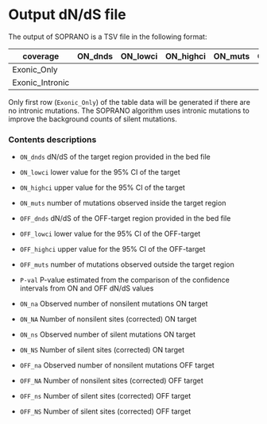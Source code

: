 # Output dN/dS file

The output of SOPRANO is a TSV file in the following format:

| coverage    | ON_dnds | ON_lowci | ON_highci | ON_muts | OFF_dnds | OFF_lowci | OFF_highci | OFF_muts | Pvalue | ON_na | ON_NA | ON_ns | ON_NS | OFF_na | OFF_NA | OFF_ns | OFF_NS |
|-------------| ------- | -------- | --------- | ------- | -------- | --------- | ---------- | -------- |--------| ----- | ----- | ----- | ----- | ------ | ------ | ------ | ------ |
| Exonic_Only |
| Exonic_Intronic |

Only first row (`Exonic_Only`) of the table data will be generated if there are 
no intronic mutations. The SOPRANO algorithm uses intronic mutations to improve
the background counts of silent mutations.

### Contents descriptions

- ```ON_dnds``` dN/dS of the target region provided in the bed file

- ```ON_lowci``` lower value for the 95% CI of the target

- ```ON_highci``` upper value for the 95% CI of the target

- ```ON_muts``` number of mutations observed inside the target region

- ```OFF_dnds``` dN/dS of the OFF-target region provided in the bed file

- ```OFF_lowci``` lower value for the 95% CI of the OFF-target

- ```OFF_highci``` upper value for the 95% CI of the OFF-target

- ```OFF_muts``` number of mutations observed outside the target region

- ```P-val``` P-value estimated from the comparison of the confidence intervals from ON and OFF dN/dS values

- ```ON_na``` Observed number of nonsilent mutations ON target

- ```ON_NA``` Number of nonsilent sites (corrected) ON target

- ```ON_ns``` Observed number of silent mutations ON target

- ```ON_NS``` Number of silent sites (corrected) ON target

- ```OFF_na``` Observed number of nonsilent mutations OFF target

- ```OFF_NA``` Number of nonsilent sites (corrected) OFF target

- ```OFF_ns``` Number of silent sites (corrected) OFF target

- ```OFF_NS``` Number of silent sites (corrected) OFF target